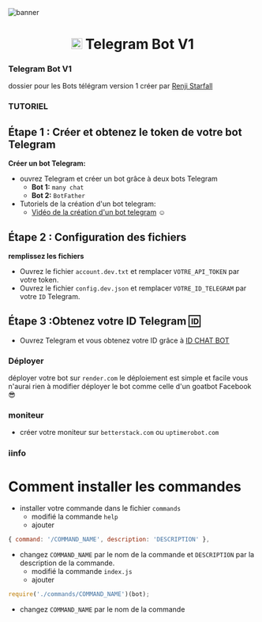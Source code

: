 <img src="https://i.ibb.co/6ZswV6d/21a7c6d3-8316-48c2-86d4-579c05ae5a41.webp" alt="banner">
<h1 align="center"><img src="![received_1106676897823577](https://github.com/user-attachments/assets/c25d3249-5962-4126-92b4-347e874b7bf5)
" width="22px"> Telegram Bot V1</h1>

### Telegram Bot V1
dossier pour les Bots télégram version 1 créer par <a href="https://www.facebook.com/profile.php?id=61557674704673" target="_blank">Renji Starfall</a>

### TUTORIEL

## Étape 1 : Créer et obtenez le token de votre bot Telegram
 **Créer un bot Telegram:**
   - ouvrez Telegram et créer un bot grâce à deux bots Telegram
     - **Bot 1:** `many chat`
     - **Bot 2:** `BotFather`
   - Tutoriels de la création d'un bot telegram:
     - <a href="https://www.facebook.com/share/v/15ca2B7At6/" target="_blank">Vidéo de la création d'un bot telegram</a> ☺️

## Étape 2 : Configuration des fichiers
**remplissez les fichiers**
- Ouvrez le fichier `account.dev.txt` et remplacer `VOTRE_API_TOKEN` par votre token.
- Ouvrez le fichier `config.dev.json` et remplacer `VOTRE_ID_TELEGRAM` par votre `ID` Telegram.

## Étape 3 :Obtenez votre ID Telegram 🆔

- Ouvrez Telegram et vous obtenez votre ID grâce à <a href="https://t.me/chat_id_echo_bot" target="_blank">ID CHAT BOT</a>

### Déployer
déployer votre bot sur ```render.com``` le déploiement est simple et facile vous n'aurai rien à modifier déployer le bot comme celle d'un goatbot Facebook 😎

### moniteur 
- créer votre moniteur sur `betterstack.com` ou `uptimerobot.com`
### ℹ️info 
# Comment installer les commandes
- installer votre commande dans le fichier `commands`
   - modifié la commande `help`
   - ajouter
 ```javascript
{ command: '/COMMAND_NAME', description: 'DESCRIPTION' },
  ```
 - changez `COMMAND_NAME` par le nom de la commande et `DESCRIPTION` par la description de la commande.
   - modifié la commande `index.js`
   - ajouter
 ```javascript
require('./commands/COMMAND_NAME')(bot);
  ```
 - changez `COMMAND_NAME` par le nom de la commande
